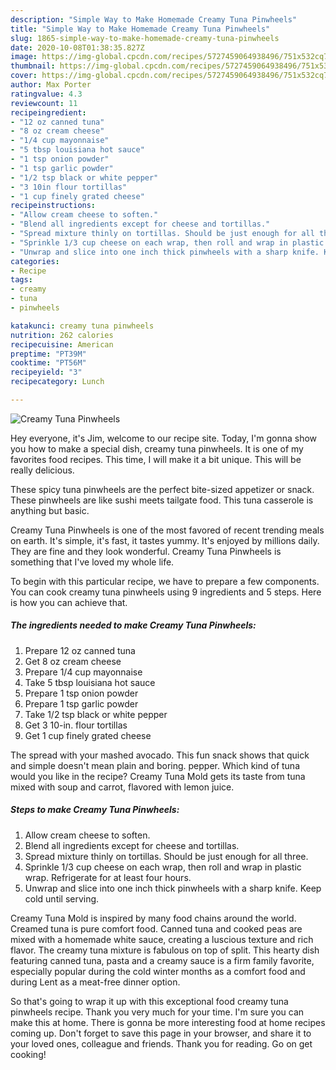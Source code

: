 ```yaml
---
description: "Simple Way to Make Homemade Creamy Tuna Pinwheels"
title: "Simple Way to Make Homemade Creamy Tuna Pinwheels"
slug: 1865-simple-way-to-make-homemade-creamy-tuna-pinwheels
date: 2020-10-08T01:38:35.827Z
image: https://img-global.cpcdn.com/recipes/5727459064938496/751x532cq70/creamy-tuna-pinwheels-recipe-main-photo.jpg
thumbnail: https://img-global.cpcdn.com/recipes/5727459064938496/751x532cq70/creamy-tuna-pinwheels-recipe-main-photo.jpg
cover: https://img-global.cpcdn.com/recipes/5727459064938496/751x532cq70/creamy-tuna-pinwheels-recipe-main-photo.jpg
author: Max Porter
ratingvalue: 4.3
reviewcount: 11
recipeingredient:
- "12 oz canned tuna"
- "8 oz cream cheese"
- "1/4 cup mayonnaise"
- "5 tbsp louisiana hot sauce"
- "1 tsp onion powder"
- "1 tsp garlic powder"
- "1/2 tsp black or white pepper"
- "3 10in flour tortillas"
- "1 cup finely grated cheese"
recipeinstructions:
- "Allow cream cheese to soften."
- "Blend all ingredients except for cheese and tortillas."
- "Spread mixture thinly on tortillas. Should be just enough for all three."
- "Sprinkle 1/3 cup cheese on each wrap, then roll and wrap in plastic wrap. Refrigerate for at least four hours."
- "Unwrap and slice into one inch thick pinwheels with a sharp knife. Keep cold until serving."
categories:
- Recipe
tags:
- creamy
- tuna
- pinwheels

katakunci: creamy tuna pinwheels 
nutrition: 262 calories
recipecuisine: American
preptime: "PT39M"
cooktime: "PT56M"
recipeyield: "3"
recipecategory: Lunch

---
```



![Creamy Tuna Pinwheels](https://img-global.cpcdn.com/recipes/5727459064938496/751x532cq70/creamy-tuna-pinwheels-recipe-main-photo.jpg)

Hey everyone, it's Jim, welcome to our recipe site. Today, I'm gonna show you how to make a special dish, creamy tuna pinwheels. It is one of my favorites food recipes. This time, I will make it a bit unique. This will be really delicious.

These spicy tuna pinwheels are the perfect bite-sized appetizer or snack. These pinwheels are like sushi meets tailgate food. This tuna casserole is anything but basic.

Creamy Tuna Pinwheels is one of the most favored of recent trending meals on earth. It's simple, it's fast, it tastes yummy. It's enjoyed by millions daily. They are fine and they look wonderful. Creamy Tuna Pinwheels is something that I've loved my whole life.


To begin with this particular recipe, we have to prepare a few components. You can cook creamy tuna pinwheels using 9 ingredients and 5 steps. Here is how you can achieve that.

<!--inarticleads1-->

##### The ingredients needed to make Creamy Tuna Pinwheels:

1. Prepare 12 oz canned tuna
1. Get 8 oz cream cheese
1. Prepare 1/4 cup mayonnaise
1. Take 5 tbsp louisiana hot sauce
1. Prepare 1 tsp onion powder
1. Prepare 1 tsp garlic powder
1. Take 1/2 tsp black or white pepper
1. Get 3 10-in. flour tortillas
1. Get 1 cup finely grated cheese


The spread with your mashed avocado. This fun snack shows that quick and simple doesn&#39;t mean plain and boring. pepper. Which kind of tuna would you like in the recipe? Creamy Tuna Mold gets its taste from tuna mixed with soup and carrot, flavored with lemon juice. 

<!--inarticleads2-->

##### Steps to make Creamy Tuna Pinwheels:

1. Allow cream cheese to soften.
1. Blend all ingredients except for cheese and tortillas.
1. Spread mixture thinly on tortillas. Should be just enough for all three.
1. Sprinkle 1/3 cup cheese on each wrap, then roll and wrap in plastic wrap. Refrigerate for at least four hours.
1. Unwrap and slice into one inch thick pinwheels with a sharp knife. Keep cold until serving.


Creamy Tuna Mold is inspired by many food chains around the world. Creamed tuna is pure comfort food. Canned tuna and cooked peas are mixed with a homemade white sauce, creating a luscious texture and rich flavor. The creamy tuna mixture is fabulous on top of split. This hearty dish featuring canned tuna, pasta and a creamy sauce is a firm family favorite, especially popular during the cold winter months as a comfort food and during Lent as a meat-free dinner option. 

So that's going to wrap it up with this exceptional food creamy tuna pinwheels recipe. Thank you very much for your time. I'm sure you can make this at home. There is gonna be more interesting food at home recipes coming up. Don't forget to save this page in your browser, and share it to your loved ones, colleague and friends. Thank you for reading. Go on get cooking!
